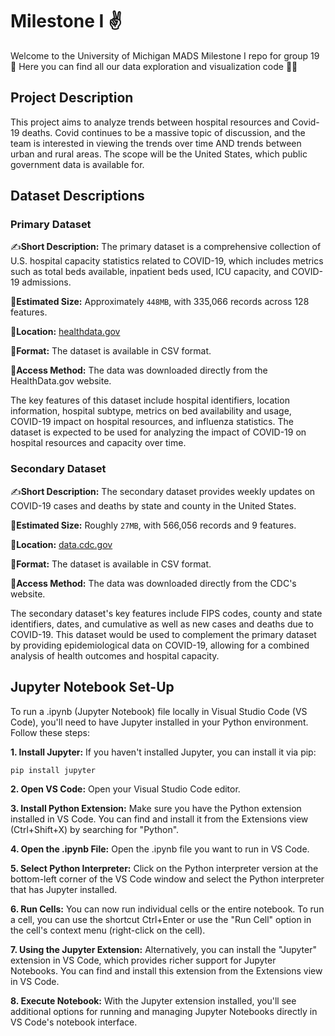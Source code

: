 # Milestone I ✌️
Welcome to the University of Michigan MADS Milestone I repo for group 19 👋 Here you can find all our data exploration and visualization code 👩‍💻

## Project Description
This project aims to analyze trends between hospital resources and Covid-19 deaths. Covid continues to be a massive topic of discussion, and the team is interested in viewing the trends over time AND trends between urban and rural areas. The scope will be the United States, which public government data is available for.

## Dataset Descriptions

### Primary Dataset

✍️**Short Description:** The primary dataset is a comprehensive collection of U.S. hospital capacity statistics related to COVID-19, which includes metrics such as total beds available, inpatient beds used, ICU capacity, and COVID-19 admissions.

💾**Estimated Size:** Approximately `448MB`, with 335,066 records across 128 features.

📍**Location:** [healthdata.gov](https://healthdata.gov/Hospital/COVID-19-Reported-Patient-Impact-and-Hospital-Capa/anag-cw7u/about_data "primary dataset")

💽**Format:** The dataset is available in CSV format.

🔑**Access Method:** The data was downloaded directly from the HealthData.gov website.

The key features of this dataset include hospital identifiers, location information, hospital subtype, metrics on bed availability and usage, COVID-19 impact on hospital resources, and influenza statistics. The dataset is expected to be used for analyzing the impact of COVID-19 on hospital resources and capacity over time.

### Secondary Dataset

✍️**Short Description:** The secondary dataset provides weekly updates on COVID-19 cases and deaths by state and county in the United States.

💾**Estimated Size:** Roughly `27MB`, with 566,056 records and 9 features.

📍**Location:** [data.cdc.gov](https://data.cdc.gov/dataset/Weekly-United-States-COVID-19-Cases-and-Deaths-by-/yviw-z6j5/data_preview "secondary dataset")

💽**Format:** The dataset is available in CSV format.

🔑**Access Method:** The data was downloaded directly from the CDC's website.

The secondary dataset's key features include FIPS codes, county and state identifiers, dates, and cumulative as well as new cases and deaths due to COVID-19. This dataset would be used to complement the primary dataset by providing epidemiological data on COVID-19, allowing for a combined analysis of health outcomes and hospital capacity.

## Jupyter Notebook Set-Up
To run a .ipynb (Jupyter Notebook) file locally in Visual Studio Code (VS Code), you'll need to have Jupyter installed in your Python environment. Follow these steps:

**1. Install Jupyter:** If you haven't installed Jupyter, you can install it via pip:

```bash
pip install jupyter
```

**2. Open VS Code:** Open your Visual Studio Code editor.

**3. Install Python Extension:** Make sure you have the Python extension installed in VS Code. You can find and install it from the Extensions view (Ctrl+Shift+X) by searching for "Python".

**4. Open the .ipynb File:** Open the .ipynb file you want to run in VS Code.

**5. Select Python Interpreter:** Click on the Python interpreter version at the bottom-left corner of the VS Code window and select the Python interpreter that has Jupyter installed.

**6. Run Cells:** You can now run individual cells or the entire notebook. To run a cell, you can use the shortcut Ctrl+Enter or use the "Run Cell" option in the cell's context menu (right-click on the cell).

**7. Using the Jupyter Extension:** Alternatively, you can install the "Jupyter" extension in VS Code, which provides richer support for Jupyter Notebooks. You can find and install this extension from the Extensions view in VS Code.

**8. Execute Notebook:** With the Jupyter extension installed, you'll see additional options for running and managing Jupyter Notebooks directly in VS Code's notebook interface.